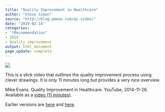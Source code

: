 ```yaml
---
title: "Quality Improvement in Healthcare"
author: "Steve Simon"
source: "http://blog.pmean.com/qi-video/"
date: "2019-02-14"
categories:
- "*Recommendation"
- 2019
- Quality improvement
output: html_document
page_update: complete
---
```


![](http://www.pmean.com/new-images/19/qi-video01.png)

<div class="notes">

This is a slick video that outlines the quality improvement process using clever drawings. It is only 11 minutes long but provides a very nice overview.

Mike Evans. Quality Improvement in Healthcare. YouTube, 2014-11-26. Available as a [video (11 minutes)][eva1].

[eva1]: https://www.youtube.com/watch?v=jq52ZjMzqyI

</div>


Earlier versions are [here][sim1] and [here][sim2].
 
[sim1]: http://blog.pmean.com/qi-video/
[sim2]: http://new.pmean.com/qi-video/
 
